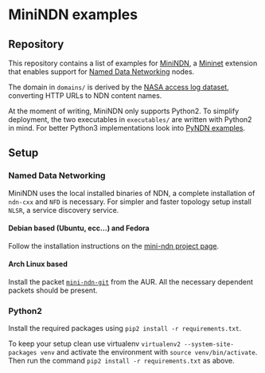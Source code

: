# MiniNDN examples

## Repository

This repository contains a list of examples for [MiniNDN](https://github.com/named-data/mini-ndn), a [Mininet](https://github.com/mininet/mininet) extension that enables support for [Named Data Networking](https://named-data.net/) nodes.

The domain in `domains/` is derived by the [NASA access log dataset](https://www.kaggle.com/souhagaa/nasa-access-log-dataset), converting HTTP URLs to NDN content names.

At the moment of writing, MiniNDN only supports Python2. To simplify deployment, the two executables in `executables/` are written with Python2 in mind. For better Python3 implementations look into [PyNDN examples](https://github.com/named-data/PyNDN2).

## Setup

### Named Data Networking

MiniNDN uses the local installed binaries of NDN, a complete installation of `ndn-cxx` and `NFD` is necessary. For simpler and faster topology setup install `NLSR`, a service discovery service.

#### Debian based (Ubuntu, ecc...) and Fedora

Follow the installation instructions on the [mini-ndn project page](https://github.com/named-data/mini-ndn).

#### Arch Linux based

Install the packet [`mini-ndn-git`](https://aur.archlinux.org/packages/mini-ndn-git/) from the AUR. All the necessary dependent packets should be present.

### Python2

Install the required packages using `pip2 install -r requirements.txt`.

To keep your setup clean use virtualenv `virtualenv2 --system-site-packages venv` and activate the environment with `source venv/bin/activate`.
Then run the command `pip2 install -r requirements.txt` as above.
